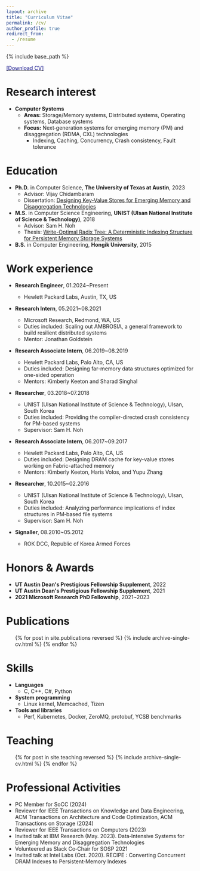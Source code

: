 ```yaml
---
layout: archive
title: "Curriculum Vitae"
permalink: /cv/
author_profile: true
redirect_from:
  - /resume
---
```


{% include base_path %}

[<span style="color:navy">[Download CV]</span>](http://sekwonlee.github.io/files/cv.pdf)

Research interest
=====
* <b>Computer Systems</b>
  * <b>Areas:</b> Storage/Memory systems, Distributed systems, Operating systems, Database systems
  * <b>Focus:</b> Next‑generation systems for emerging memory (PM) and disaggregation (RDMA, CXL) technologies
      * Indexing, Caching, Concurrency, Crash consistency, Fault tolerance

Education
======
* <b>Ph.D.</b> in Computer Science, <b>The University of Texas at Austin</b>, 2023
  * Advisor: Vijay Chidambaram
  * Dissertation: [Designing Key-Value Stores for Emerging Memory and Disaggregation Technologies](https://sekwonlee.github.io/files/phd-dissertation.pdf)
* <b>M.S.</b> in Computer Science Engineering, <b>UNIST (Ulsan National Institute of Science & Technology)</b>, 2018
  * Advisor: Sam H. Noh
  * Thesis: [Write-Optimal Radix Tree: A Deterministic Indexing Structure for Persistent Memory Storage Systems](https://sekwonlee.github.io/files/master-thesis.pdf)
* <b>B.S.</b> in Computer Engineering, <b>Hongik University</b>, 2015

Work experience
======
* <b>Research Engineer</b>, 01.2024~Present
  * Hewlett Packard Labs, Austin, TX, US

* <b>Research Intern</b>, 05.2021~08.2021
  * Microsoft Research, Redmond, WA, US
  * Duties included: Scaling out AMBROSIA, a general framework to build resilient distributed systems
  * Mentor: Jonathan Goldstein

* <b>Research Associate Intern</b>, 06.2019~08.2019
  * Hewlett Packard Labs, Palo Alto, CA, US
  * Duties included: Designing far-memory data structures optimized for one-sided operation
  * Mentors: Kimberly Keeton and Sharad Singhal

* <b>Researcher</b>, 03.2018~07.2018
  * UNIST (Ulsan National Institute of Science & Technology), Ulsan, South Korea
  * Duties included: Providing the compiler-directed crash consistency for PM-based systems
  * Supervisor: Sam H. Noh

* <b>Research Associate Intern</b>, 06.2017~09.2017
  * Hewlett Packard Labs, Palo Alto, CA, US
  * Duties included: Designing DRAM cache for key-value stores working on Fabric-attached memory
  * Mentors: Kimberly Keeton, Haris Volos, and Yupu Zhang

* <b>Researcher</b>, 10.2015~02.2016
  * UNIST (Ulsan National Institute of Science & Technology), Ulsan, South Korea
  * Duties included: Analyzing performance implications of index structures in PM‑based file systems
  * Supervisor: Sam H. Noh

* <b>Signaller</b>, 08.2010~05.2012
  * ROK DCC, Republic of Korea Armed Forces

Honors & Awards
======
* <b>UT Austin Dean's Prestigious Fellowship Supplement</b>, 2022
* <b>UT Austin Dean's Prestigious Fellowship Supplement</b>, 2021
* <b>2021 Microsoft Research PhD Fellowship</b>, 2021~2023

Publications
======
  <ul>{% for post in site.publications reversed %}
    {% include archive-single-cv.html %}
  {% endfor %}</ul>

Skills
======
* <b>Languages</b>
  * C, C++, C#, Python
* <b>System programming</b>
  * Linux kernel, Memcached, Tizen
* <b> Tools and libraries</b>
  * Perf, Kubernetes, Docker, ZeroMQ, protobuf, YCSB benchmarks

Teaching
======
  <ul>{% for post in site.teaching reversed %}
    {% include archive-single-cv.html %}
  {% endfor %}</ul>

Professional Activities
======
* PC Member for SoCC (2024)
* Reviewer for IEEE Transactions on Knowledge and Data Engineering, ACM Transactions on Architecture and Code Optimization, ACM Transactions on Storage (2024)
* Reviewer for IEEE Transactions on Computers (2023)
* Invited talk at IBM Research (May. 2023). Data‑Intensive Systems for Emerging Memory and Disaggregation Technologies
* Volunteered as Slack Co‑Chair for SOSP 2021
* Invited talk at Intel Labs (Oct. 2020). RECIPE : Converting Concurrent DRAM Indexes to Persistent‑Memory Indexes
